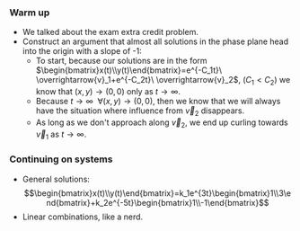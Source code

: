 ### Warm up
- We talked about the exam extra credit problem.
- Construct an argument that almost all solutions in the phase plane head into the origin with a slope of -1:
	- To start, because our solutions are in the form $\begin{bmatrix}x(t)\\y(t)\end{bmatrix}=e^{-C_1t}\ \overrightarrow{v}_1+e^{-C_2t}\ \overrightarrow{v}_2$, ($C_1<C_2$) we know that $(x,y)\rightarrow (0,0)$ only as $t\rightarrow\infty$.
	- Because $t\rightarrow\infty\ \ \forall(x,y)\rightarrow(0,0)$, then we know that we will always have the situation where influence from $\overrightarrow{v}_2$ disappears.
	- As long as we don't approach along $\overrightarrow{v}_2$, we end up curling towards $\overrightarrow{v}_1$ as $t\rightarrow\infty$.

### Continuing on systems
- General solutions: $$\begin{bmatrix}x(t)\\y(t)\end{bmatrix}=k_1e^{3t}\begin{bmatrix}1\\3\end{bmatrix}+k_2e^{-5t}\begin{bmatrix}1\\-1\end{bmatrix}$$
- Linear combinations, like a nerd.